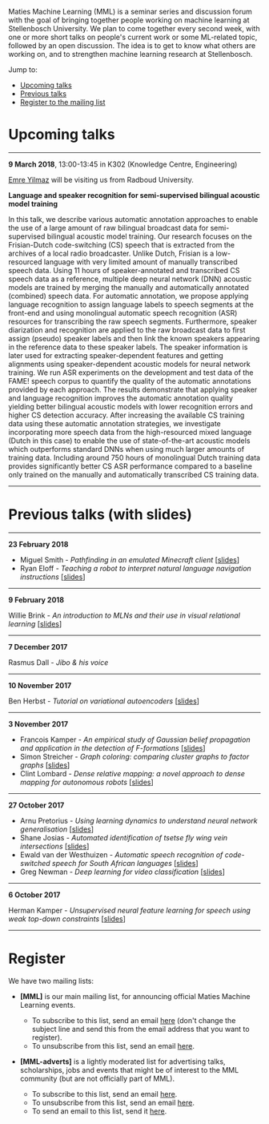 Maties Machine Learning (MML) is a seminar series and discussion forum with the goal of bringing together people working on machine learning at Stellenbosch University. We plan to come together every second week, with one or more short talks on people's current work or some ML-related topic, followed by an open discussion. The idea is to get to know what others are working on, and to strengthen machine learning research at Stellenbosch.

Jump to:

- [Upcoming talks](#upcoming-talks)
- [Previous talks](#previous-talks-with-slides)
- [Register to the mailing list](#register)


# Upcoming talks

* * *

**9 March 2018**, 13:00-13:45 in K302 (Knowledge Centre, Engineering)

[Emre Yilmaz](https://sites.google.com/site/schemreier/) will be visiting us from Radboud University.

**Language and speaker recognition for semi-supervised bilingual acoustic model training**

In this talk, we describe various automatic annotation approaches to enable the use of a large amount of raw bilingual broadcast data for semi-supervised bilingual acoustic model training. Our research focuses on the Frisian-Dutch code-switching (CS) speech that is extracted from the archives of a local radio broadcaster. Unlike Dutch, Frisian is a low-resourced language with very limited amount of manually transcribed speech data. Using 11 hours of speaker-annotated and transcribed CS speech data as a reference, multiple deep neural network (DNN) acoustic models are trained by merging the manually and automatically annotated (combined) speech data. For automatic annotation, we propose applying language recognition to assign language labels to speech segments at the front-end and using monolingual automatic speech recognition (ASR) resources for transcribing the raw speech segments. Furthermore, speaker diarization and recognition are applied to the raw broadcast data to first assign (pseudo) speaker labels and then link the known speakers appearing in the reference data to these speaker labels. The speaker information is later used for extracting speaker-dependent features and getting alignments using speaker-dependent acoustic models for neural network training. We run ASR experiments on the development and test data of the FAME! speech corpus to quantify the quality of the automatic annotations provided by each approach. The results demonstrate that applying speaker and language recognition improves the automatic annotation quality yielding better bilingual acoustic models with lower recognition errors and higher CS detection accuracy. After increasing the available CS training data using these automatic annotation strategies, we investigate incorporating more speech data from the high-resourced mixed language (Dutch in this case) to enable the use of state-of-the-art acoustic models which outperforms standard DNNs when using much larger amounts of training data. Including around 750 hours of monolingual Dutch training data provides significantly better CS ASR performance compared to a baseline only trained on the manually and automatically transcribed CS training data.

* * *

# Previous talks (with slides)

* * *

**23 February 2018**

- Miguel Smith - _Pathfinding in an emulated Minecraft client_ [[slides](slides/2018-02-23_smith.pdf)]
- Ryan Eloff - _Teaching a robot  to interpret natural language navigation instructions_ [[slides](slides/2018-02-23_eloff.pdf)]

* * *

**9 February 2018**

Willie Brink - _An introduction to MLNs and their use in visual relational learning_ [[slides](slides/2018-02-09_brink.pdf)]

* * *

**7 December 2017**

Rasmus Dall - _Jibo & his voice_

* * *

**10 November 2017**

Ben Herbst - _Tutorial on variational autoencoders_ [[slides](slides/2017-11-10_herbst.pdf)]

* * *

**3 November 2017**

- Francois Kamper - _An empirical study of Gaussian belief propagation and application in the detection of F-formations_ [[slides](slides/2017-11-03_kamper.pdf)]
- Simon Streicher - _Graph coloring: comparing cluster graphs to factor graphs_ [[slides](slides/2017-11-03_streicher.pdf)]
- Clint Lombard - _Dense relative mapping: a novel approach to dense mapping for autonomous robots_ [[slides](slides/2017-11-03_lombard.pdf)]

* * *

**27 October 2017**

- Arnu Pretorius - _Using learning dynamics to understand neural network generalisation_ [[slides](slides/2017-10-27_pretorius.pdf)]
- Shane Josias - _Automated identification of tsetse fly wing vein intersections_ [[slides](slides/2017-10-27_josias.pdf)]
- Ewald van der Westhuizen - _Automatic speech recognition of code-switched speech for South African languages_ [[slides](slides/2017-10-27_vanderwesthuizen.pptx)]
- Greg Newman - _Deep learning for video classification_ [[slides](slides/2017-10-27_newman.pdf)]

* * *

**6 October 2017**

Herman Kamper - _Unsupervised neural feature learning for speech using weak top-down constraints_ [[slides](slides/2017-10-06_kamper.pdf)]

* * *

# Register

We have two mailing lists:

- **[MML]** is our main mailing list, for announcing official Maties Machine Learning events.

    - To subscribe to this list, send an email <a href="mailto:sympa@sympa.sun.ac.za?subject=subscribe mml">here</a> (don't change the subject line and send this from the email address that you want to register).
    - To unsubscribe from this list, send an email <a href="mailto:sympa@sympa.sun.ac.za?subject=unsubscribe mml">here</a>.
    
- **[MML-adverts]** is a lightly moderated list for advertising talks, scholarships, jobs and events that might be of interest to the MML community (but are not officially part of MML).

    - To subscribe to this list, send an email <a href="mailto:sympa@sympa.sun.ac.za?subject=subscribe mml-adverts">here</a>.
    - To unsubscribe from this list, send an email <a href="mailto:sympa@sympa.sun.ac.za?subject=unsubscribe mml-adverts">here</a>.
    - To send an email to this list, send it <a href="mailto:mml-adverts [at] sympa [dot] sun [dot] ac [dot] za">here</a>.


